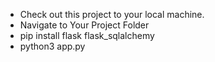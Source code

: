 - Check out this project to your local machine.
- Navigate to Your Project Folder
- pip install flask flask_sqlalchemy
- python3 app.py
